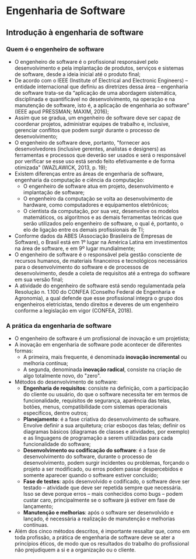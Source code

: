 # Engenharia de Software

## Introdução à engenharia de software

### Quem é o engenheiro de software

- O engenheiro de software é o profissional responsável pelo desenvolvimento e pela implantação de produtos, serviços e sistemas de software, desde a ideia inicial até o produto final;
- De acordo com o IEEE (Institute of Electrical and Electronic Engineers) – entidade internacional que definiu as diretrizes dessa área – engenharia de software trata-se da “aplicação de uma abordagem sistemática, disciplinada e quantificável no desenvolvimento, na operação e na manutenção de software, isto é, a aplicação de engenharia ao software” (IEEE apud PRESSMAN; MAXIM, 2016);
- Assim que se gradua, um engenheiro de software deve ser capaz de coordenar projetos, administrar equipes de trabalho e, inclusive, gerenciar conflitos que podem surgir durante o processo de desenvolvimento;
- O engenheiro de software deve, portanto, "fornecer aos desenvolvedores (inclusive gerentes, analistas e designers) as ferramentas e processos que deverão ser usados e será o responsável por verificar se esse uso está sendo feito efetivamente e de forma otimizada" (WAZLAWICK, 2013, p. 19);
- Existem diferenças entre as áreas de engenharia de software, engenharia da computação e ciência da computação:
  - O engenheiro de software atua em projeto, desenvolvimento e implantação de software;
  - O engenheiro da computação se volta ao desenvolvimento de hardware, como computadores e equipamentos eletrônicos;
  - O cientista da computação, por sua vez, desenvolve os modelos matemáticos, os algoritmos e as demais ferramentas teóricas que serão utilizados pelo engenheiro de software, o qual é, portanto, o elo de ligação entre os demais profissionais de TI;
- Conforme dados da ABES (Associação Brasileira de Empresas de Software), o Brasil está em 1º lugar na América Latina em investimentos na área de software, e em 9º lugar mundialmente;
- O engenheiro de software é o responsável pela gestão consciente de recursos humanos, de materiais financeiros e tecnológicos necessários para o desenvolvimento do software e de processos de desenvolvimento, desde a coleta de requisitos até a entrega do software em sua versão final;
- A atividade do engenheiro de software está sendo regulamentada pela Resolução n. 1.100 do CONFEA (Conselho Federal de Engenharia e Agronomia), a qual defende que esse profissional integra o grupo dos engenheiros eletricistas, tendo direitos e deveres de um engenheiro conforme a legislação em vigor (CONFEA, 2018).

### A prática da engenharia de software

- O engenheiro de software é um profissional de inovação e um projetista;
- A inovação em engenharia de software pode acontecer de diferentes formas:
  - A primeira, mais frequente, é denominada **inovação incremental** ou melhoria contínua;
  - A segunda, denominada **inovação radical**, consiste na criação de algo totalmente novo, do "zero".
- Métodos do desenvolvimento de software:
  - **Engenharia de requisitos**: consiste na definição, com a participação do cliente ou usuário, do que o software necessita ter em termos de funcionalidade, requisitos de segurança, aparência das telas, botões, menus, compatibilidade com sistemas operacionais específicos, dentre outros;
  - **Planejamento**: é a fase criativa do desenvolvimento de software. Envolve definir a sua arquitetura; criar esboços das telas; definir os diagramas básicos (diagramas de classes e atividades, por exemplo) e as linguagens de programação a serem utilizadas para cada funcionalidade do software;
  - **Desenvolvimento ou codificação do software**: é a fase de desenvolvimento do software, durante o processo de desenvolvimento, podem surgir incidentes ou problemas, forçando o projeto a ser modificado, ou erros podem passar despercebidos e somente aparecer quando o software estiver concluído;
  - **Fase de testes**: após desenvolvido e codificado, o software deve ser testado – atividade que deve ser repetida sempre que necessária. Isso se deve porque erros – mais conhecidos como bugs – podem custar caro, principalmente se o software já estiver em fase de lançamento;
  - **Manutenção e melhorias**: após o software ser desenvolvido e lançado, é necessária a realização de manutenção e melhorias contínuas.
- Além dos cinco métodos descritos, é importante ressaltar que, como em toda profissão, a prática de engenharia de software deve se ater a princípios éticos, de modo que os resultados do trabalho do profissional não prejudiquem a si e a organização ou o cliente.

